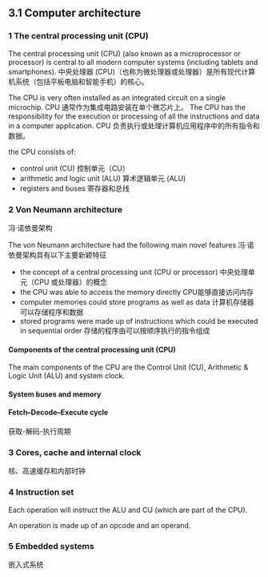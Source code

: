 ## 3.1 Computer architecture
### 1 The central processing unit (CPU)

The central processing unit (CPU) (also known as a microprocessor or processor) is central to all modern computer systems (including tablets and smartphones). 
中央处理器 (CPU)（也称为微处理器或处理器）是所有现代计算机系统（包括平板电脑和智能手机）的核心。

The CPU is very often installed as an integrated circuit on a single microchip. 
CPU 通常作为集成电路安装在单个微芯片上。
The CPU has the responsibility for the execution or processing of all the instructions and data in a computer application. 
CPU 负责执行或处理计算机应用程序中的所有指令和数据。

the CPU consists of:
- control unit (CU)
控制单元（CU）
- arithmetic and logic unit (ALU)
算术逻辑单元 (ALU)
- registers and buses
寄存器和总线

### 2 Von Neumann architecture
冯·诺依曼架构

The von Neumann architecture had the following main novel features 
冯·诺依曼架构具有以下主要新颖特征

- the concept of a central processing unit (CPU or processor)
中央处理单元（CPU 或处理器）的概念
- the CPU was able to access the memory directly
CPU能够直接访问内存
- computer memories could store programs as well as data
计算机存储器可以存储程序和数据
- stored programs were made up of instructions which could be executed in sequential order
存储的程序由可以按顺序执行的指令组成

#### Components of the central processing unit (CPU)
The main components of the CPU are the Control Unit (CU), Arithmetic & Logic Unit (ALU) and system clock.

#### System buses and memory

#### Fetch–Decode–Execute cycle
获取-解码-执行周期

### 3 Cores, cache and internal clock
核、高速缓存和内部时钟


### 4 Instruction set

Each operation will instruct the ALU and CU (which are part of the CPU). 

An operation is made up of an opcode and an operand.

### 5 Embedded systems
嵌入式系统